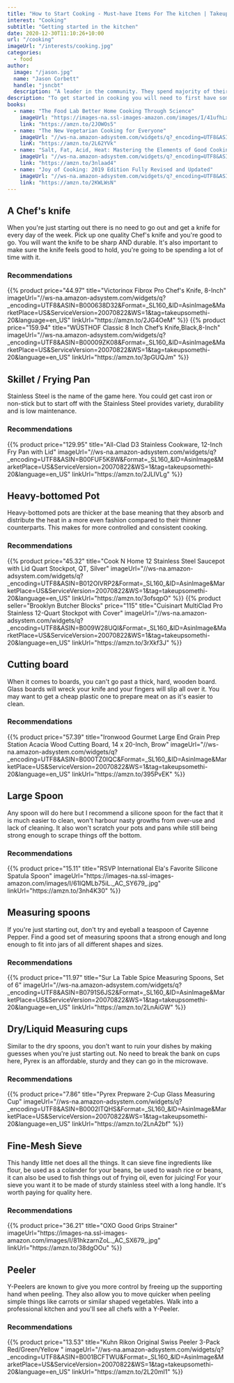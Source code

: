 ```yaml
---
title: "How to Start Cooking - Must-have Items For The kitchen | Takeup"
interest: "Cooking"
subtitle: "Getting started in the kitchen"
date: 2020-12-30T11:10:26+10:00
url: "/cooking"
imageUrl: "/interests/cooking.jpg"
categories:
  - food
author:
  image: "/jason.jpg"
  name: "Jason Corbett"
  handle: "jsncbt"
  description: "A leader in the community. They spend majority of their time fostering and growing the community."
description: "To get started in cooking you will need to first have some where to cook. Once you have that, you don't need much more to get a good meal out. The most important piece of equipment is a good knife to chop your ingredients, quality pots and pans to cook with as well as the odd tool to get things done faster."
books:
  - name: "The Food Lab Better Home Cooking Through Science"
    imageUrl: "https://images-na.ssl-images-amazon.com/images/I/41ufhLxL-TL._SX387_BO1,204,203,200_.jpg"
    link: "https://amzn.to/2JOWOs5"
  - name: "The New Vegetarian Cooking for Everyone"
    imageUrl: "//ws-na.amazon-adsystem.com/widgets/q?_encoding=UTF8&ASIN=1607745534&Format=_SL160_&ID=AsinImage&MarketPlace=US&ServiceVersion=20070822&WS=1&tag=takeupsomethi-20&language=en_US"
    linK: "https://amzn.to/2L62YVk"
  - name: "Salt, Fat, Acid, Heat: Mastering the Elements of Good Cooking"
    imageUrl: "//ws-na.amazon-adsystem.com/widgets/q?_encoding=UTF8&ASIN=1476753830&Format=_SL160_&ID=AsinImage&MarketPlace=US&ServiceVersion=20070822&WS=1&tag=takeupsomethi-20&language=en_US"
    link: "https://amzn.to/3nlaad4"
  - name: "Joy of Cooking: 2019 Edition Fully Revised and Updated"
    imageUrl: "//ws-na.amazon-adsystem.com/widgets/q?_encoding=UTF8&ASIN=B00AK78VTA&Format=_SL160_&ID=AsinImage&MarketPlace=US&ServiceVersion=20070822&WS=1&tag=takeupsomethi-20&language=en_US"
    link: "https://amzn.to/2KWLWsN"
---
```


## A Chef's knife
When you're just starting out there is no need to go out and get a knife for every day of the week. Pick up one quality Chef's knife and you're good to go. You will want the knife to be sharp AND durable. It's also important to make sure the knife feels good to hold, you're going to be spending a lot of time with it.

### Recommendations

<div class="products">
{{% product price="44.97" title="Victorinox Fibrox Pro Chef's Knife, 8-Inch" imageUrl="//ws-na.amazon-adsystem.com/widgets/q?_encoding=UTF8&ASIN=B000638D32&Format=_SL160_&ID=AsinImage&MarketPlace=US&ServiceVersion=20070822&WS=1&tag=takeupsomethi-20&language=en_US" linkUrl="https://amzn.to/2JG4OeM" %}}
{{% product price="159.94" title="WÜSTHOF Classic 8 Inch Chef’s Knife,Black,8-Inch" imageUrl="//ws-na.amazon-adsystem.com/widgets/q?_encoding=UTF8&ASIN=B00009ZK08&Format=_SL160_&ID=AsinImage&MarketPlace=US&ServiceVersion=20070822&WS=1&tag=takeupsomethi-20&language=en_US" linkUrl="https://amzn.to/3pGUQJm" %}}
</div>

## Skillet / Frying Pan
Stainless Steel is the name of the game here. You could get cast iron or non-stick but to start off with the Stainless Steel provides variety, durability and is low maintenance.

### Recommendations

<div class="products">
{{% product price="129.95" title="All-Clad D3 Stainless Cookware, 12-Inch Fry Pan with Lid" imageUrl="//ws-na.amazon-adsystem.com/widgets/q?_encoding=UTF8&ASIN=B00FUF5K8W&Format=_SL160_&ID=AsinImage&MarketPlace=US&ServiceVersion=20070822&WS=1&tag=takeupsomethi-20&language=en_US" linkUrl="https://amzn.to/2JLIVLg" %}}
</div>

## Heavy-bottomed Pot
Heavy-bottomed pots are thicker at the base meaning that they absorb and distribute the heat in a more even fashion compared to their thinner counterparts. This makes for more controlled and consistent cooking.

### Recommendations

<div class="products">
{{% product price="45.32" title="Cook N Home 12 Stainless Steel Saucepot with Lid Quart Stockpot, QT, Silver" imageUrl="//ws-na.amazon-adsystem.com/widgets/q?_encoding=UTF8&ASIN=B012OIVRP2&Format=_SL160_&ID=AsinImage&MarketPlace=US&ServiceVersion=20070822&WS=1&tag=takeupsomethi-20&language=en_US" linkUrl="https://amzn.to/3ofsqpO" %}}
{{% product seller="Brooklyn Butcher Blocks" price="115" title="Cuisinart MultiClad Pro Stainless 12-Quart Stockpot with Cover" imageUrl="//ws-na.amazon-adsystem.com/widgets/q?_encoding=UTF8&ASIN=B009W28UQI&Format=_SL160_&ID=AsinImage&MarketPlace=US&ServiceVersion=20070822&WS=1&tag=takeupsomethi-20&language=en_US" linkUrl="https://amzn.to/3rXkf3J" %}}
</div>

## Cutting board
When it comes to boards, you can't go past a thick, hard, wooden board. Glass boards will wreck your knife and your fingers will slip all over it. You may want to get a cheap plastic one to prepare meat on as it's easier to clean.

### Recommendations

<div class="products">
{{% product price="57.39" title="Ironwood Gourmet Large End Grain Prep Station Acacia Wood Cutting Board, 14 x 20-Inch, Brow" imageUrl="//ws-na.amazon-adsystem.com/widgets/q?_encoding=UTF8&ASIN=B000TZ0IQC&Format=_SL160_&ID=AsinImage&MarketPlace=US&ServiceVersion=20070822&WS=1&tag=takeupsomethi-20&language=en_US" linkUrl="https://amzn.to/395PvEK" %}}
</div>

## Large Spoon
Any spoon will do here but I recommend a silicone spoon for the fact that it is much easier to clean, won't harbour nasty growths from over-use and lack of cleaning. It also won't scratch your pots and pans while still being strong enough to scrape things off the bottom.

### Recommendations

<div class="products">
{{% product price="15.11" title="RSVP International Ela's Favorite Silicone Spatula Spoon" imageUrl="https://images-na.ssl-images-amazon.com/images/I/61lQMLb75iL._AC_SY679_.jpg" linkUrl="https://amzn.to/3nh4K30" %}}
</div>

## Measuring spoons
If you're just starting out, don't try and eyeball a teaspoon of Cayenne Pepper. Find a good set of measuring spoons that a strong enough and long enough to fit into jars of all different shapes and sizes.

### Recommendations

<div class="products">
{{% product price="11.97" title="Sur La Table Spice Measuring Spoons, Set of 6" imageUrl="//ws-na.amazon-adsystem.com/widgets/q?_encoding=UTF8&ASIN=B0791S6JS2&Format=_SL160_&ID=AsinImage&MarketPlace=US&ServiceVersion=20070822&WS=1&tag=takeupsomethi-20&language=en_US" linkUrl="https://amzn.to/2LnAiGW" %}}
</div>

## Dry/Liquid Measuring cups
Similar to the dry spoons, you don't want to ruin your dishes by making guesses when you're just starting out. No need to break the bank on cups here, Pyrex is an affordable, sturdy and they can go in the microwave.

### Recommendations

<div class="products">
{{% product price="7.86" title="Pyrex Prepware 2-Cup Glass Measuring Cup" imageUrl="//ws-na.amazon-adsystem.com/widgets/q?_encoding=UTF8&ASIN=B0002ITQHS&Format=_SL160_&ID=AsinImage&MarketPlace=US&ServiceVersion=20070822&WS=1&tag=takeupsomethi-20&language=en_US" linkUrl="https://amzn.to/2LnA2bf" %}}
</div>

## Fine-Mesh Sieve
This handy little net does all the things. It can sieve fine ingredients like flour, be used as a colander for your beans, be used to wash rice or beans, it can also be used to fish things out of frying oil, even for juicing! For your sieve you want it to be made of sturdy stainless steel with a long handle. It's worth paying for quality here.

### Recommendations

<div class="products">
{{% product price="36.21" title="OXO Good Grips Strainer" imageUrl="https://images-na.ssl-images-amazon.com/images/I/81hkzarnZoL._AC_SX679_.jpg" linkUrl="https://amzn.to/38dgOOu" %}}
</div>

## Peeler
Y-Peelers are known to give you more control by freeing up the supporting hand when peeling. They also allow you to move quicker when peeling simple things like carrots or similar shaped vegetables. Walk into a professional kitchen and you'll see all chefs with a Y-Peeler.

### Recommendations

<div class="products">
{{% product price="13.53" title="Kuhn Rikon Original Swiss Peeler 3-Pack Red/Green/Yellow " imageUrl="//ws-na.amazon-adsystem.com/widgets/q?_encoding=UTF8&ASIN=B001BCFTWU&Format=_SL160_&ID=AsinImage&MarketPlace=US&ServiceVersion=20070822&WS=1&tag=takeupsomethi-20&language=en_US" linkUrl="https://amzn.to/2L20mI1" %}}
</div>
